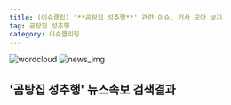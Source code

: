 ```yaml
---
title: (이슈클립) '**곰탕집 성추행**' 관련 이슈, 기사 모아 보기
tag: 곰탕집 성추행
category: 이슈클리핑
---
```

![wordcloud](https://s3.ap-northeast-2.amazonaws.com/lyrics101-wordcloud/2018-09-14-1536929468.png)
![news_img](https://user-images.githubusercontent.com/42597476/44507050-1206f400-a6e4-11e8-8d98-7ffbfebb353f.png)
## **'**곰탕집 성추행**'** 뉴스속보 검색결과

